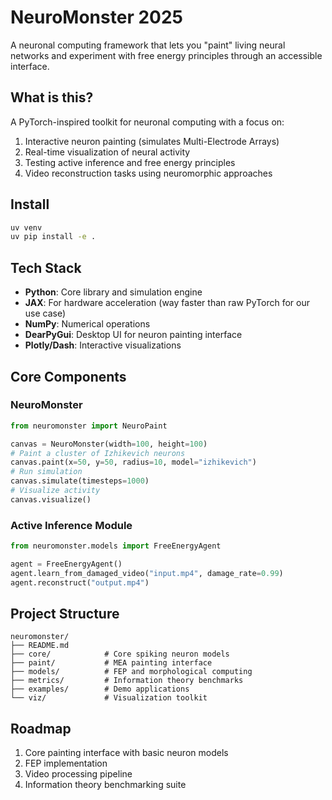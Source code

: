 # NeuroMonster 2025

A neuronal computing framework that lets you "paint" living neural networks and experiment with free energy principles through an accessible interface.

## What is this?

A PyTorch-inspired toolkit for neuronal computing with a focus on:
1. Interactive neuron painting (simulates Multi-Electrode Arrays)
2. Real-time visualization of neural activity
3. Testing active inference and free energy principles
4. Video reconstruction tasks using neuromorphic approaches

## Install

```bash
uv venv
uv pip install -e .
```

## Tech Stack

- **Python**: Core library and simulation engine
- **JAX**: For hardware acceleration (way faster than raw PyTorch for our use case)
- **NumPy**: Numerical operations
- **DearPyGui**: Desktop UI for neuron painting interface
- **Plotly/Dash**: Interactive visualizations 

## Core Components

### NeuroMonster
```python
from neuromonster import NeuroPaint

canvas = NeuroMonster(width=100, height=100)
# Paint a cluster of Izhikevich neurons
canvas.paint(x=50, y=50, radius=10, model="izhikevich")
# Run simulation
canvas.simulate(timesteps=1000)
# Visualize activity
canvas.visualize()
```

### Active Inference Module
```python
from neuromonster.models import FreeEnergyAgent

agent = FreeEnergyAgent()
agent.learn_from_damaged_video("input.mp4", damage_rate=0.99)
agent.reconstruct("output.mp4")
```

## Project Structure

```
neuromonster/
├── README.md
├── core/            # Core spiking neuron models
├── paint/           # MEA painting interface
├── models/          # FEP and morphological computing
├── metrics/         # Information theory benchmarks
├── examples/        # Demo applications
└── viz/             # Visualization toolkit
```

## Roadmap

1. Core painting interface with basic neuron models
2. FEP implementation
3. Video processing pipeline
4. Information theory benchmarking suite